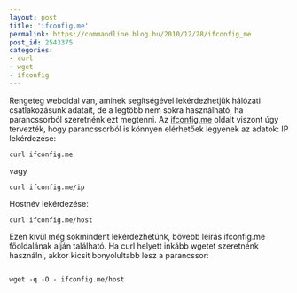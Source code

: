 ```yaml
---
layout: post
title: 'ifconfig.me'
permalink: https://commandline.blog.hu/2010/12/28/ifconfig_me
post_id: 2543375
categories: 
- curl
- wget
- ifconfig
---
```


Rengeteg weboldal van, aminek segítségével lekérdezhetjük hálózati csatlakozásunk adatait, de a legtöbb nem sokra használható, ha parancssorból szeretnénk ezt megtenni. Az 
[ifconfig.me](http://ifconfig.me/) oldalt viszont úgy tervezték, hogy parancssorból is könnyen elérhetőek legyenek az adatok: 
IP lekérdezése: 
```
curl ifconfig.me
``` 
vagy 
```
curl ifconfig.me/ip
``` 
Hostnév lekérdezése: 
```
curl ifconfig.me/host
``` 
Ezen kívül még sokmindent lekérdezhetünk, bővebb leírás ifconfig.me főoldalának alján található. 
Ha curl helyett inkább wgetet szeretnénk használni, akkor kicsit bonyolultabb lesz a parancssor:
```

``` 
```
wget -q -O - ifconfig.me/host
```